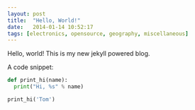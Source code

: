 ```yaml
---
layout: post
title:  "Hello, World!"
date:   2014-01-14 10:52:17
tags: [electronics, opensource, geography, miscellaneous]
---
```


Hello, world! This is my new jekyll powered blog.

A code snippet:

```python
def print_hi(name):
  print("Hi, %s" % name)

print_hi('Tom')
```
